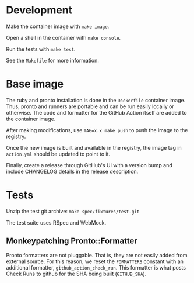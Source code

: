# Development

Make the container image with `make image`.

Open a shell in the container with `make console`.

Run the tests with `make test`.

See the `Makefile` for more information.

# Base image

The ruby and pronto installation is done in the `Dockerfile` container image. Thus, pronto and runners are portable and can be run easily locally or otherwise. The code and formatter for the GitHub Action itself are added to the container image.

After making modifications, use `TAG=x.x make push` to push the image to the registry.

Once the new image is built and available in the registry, the image tag in `action.yml` should be updated to point to it.

Finally, create a release through GitHub's UI with a version bump and include CHANGELOG details in the release description.

# Tests

Unzip the test git archive: `make spec/fixtures/test.git`

The test suite uses RSpec and WebMock.

## Monkeypatching Pronto::Formatter

Pronto formatters are not pluggable. That is, they are not easily added from external source. For this reason, we reset the `FORMATTERS` constant with an additional formatter, `github_action_check_run`. This formatter is what posts Check Runs to github for the SHA being built (`GITHUB_SHA`).
